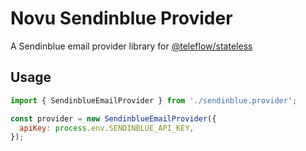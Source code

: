 # Novu Sendinblue Provider

A Sendinblue email provider library for [@teleflow/stateless](https://github.com/novuhq/novu)

## Usage

```javascript
import { SendinblueEmailProvider } from './sendinblue.provider';

const provider = new SendinblueEmailProvider({
  apiKey: process.env.SENDINBLUE_API_KEY,
});
```
